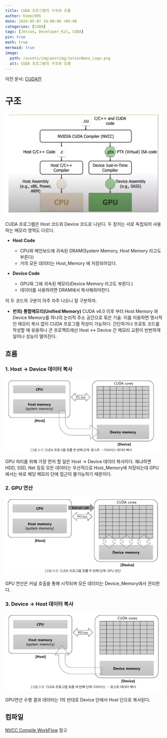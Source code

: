 ```yaml
---
title: CUDA 프로그램의 구조와 흐름
author: Kimec995
date: 2024-05-07 19:00:00 +09:00
categories: [CUDA]
tags: [Jetson, Developer_Kit, CUDA]
pin: true
math: true
mermaid: true
image: 
  path: /assets/img/postimg/JetsonNano_Logo.png
  alt: CUDA 프로그램의 구조와 흐름
---
```

이전 문서: [CUDA란](https://kimec995.github.io/posts/CUDA_00_02/)

# 구조
![image.png](\assets\img\postimg\Jetson\CUDA_Concept_Exp_Img_05.png)


CUDA 프로그램은 Host 코드와 Device 코드로 나뉜다. 두  장치는 서로 독립되어 사용하는 메모리 영역도 다르다.

- **Host Code** 
	- CPU와 메인보드에 귀속된 DRAM(System Memory, Host Memory 라고도 부른다)
	- 거의 모든 데이터는 Host_Memory 에 저장되어있다.

- **Device Code** 
	- GPU와 그에 귀속된 메모리(Device Memory 라고도 부른다.)
	- 데이터를 사용하려면 DRAM에서 복사해와야한다.

이 두 코드의 구분이 아주 자주 나오니 잘 구분하자.

- **번외) 통합메모리(Unified Memory)**
	CUDA v6.0 이후 부터 Host Memory 와 Device Memory를 하나의 논리적 주소 공간으로 묶은 기술. 
	이를 이용하면 명시적인 메모리 복사 없이 CUDA 프로그램 작성이 가능하다.
	간단하거나 프로토 코드를 작성할 때 유용하나 큰 프로젝트에선 Host <-> Device 간 메모리 교환이 빈번하게 일어나 성능이 떨어진다.

## 흐름

### 1. Host -> Device 데이터 복사

![image.png](\assets\img\postimg\Jetson\CUDA_Concept_Exp_Img_04.png)

GPU 처리를 위해 가장 먼저 할 일은 Host -> Device 데이터 복사이다. 
왜냐하면 HDD, SSD, Net 등등 모든 데이터는 우선적으로 Host_Memory에 저장되는데 GPU에서는 바로 해당 메모리 단에 접근이 불가능하기 때문이다.

### 2. GPU 연산

![image.png](\assets\img\postimg\Jetson\CUDA_Concept_Exp_Img_06.png)

GPU 연산은 커널 호출을 통해 시작되며 모든 데이터는 Device_Memory에서 관리한다.

### 3. Device -> Host 데이터 복사

![image.png](\assets\img\postimg\Jetson\CUDA_Concept_Exp_Img_07.png)

GPU연산 수행 결과 데이터는 1의 반대로 Device 단에서 Host 단으로 복사된다.

## 컴파일
[NVCC Compile WorkFlow](https://kimec995.github.io/posts/NVCC_Compile_WorkFlow/) 참고